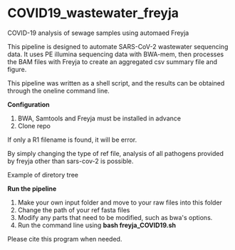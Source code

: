 # COVID19_wastewater_freyja
COVID-19 analysis of sewage samples using automaed Freyja

This pipeline is designed to automate SARS-CoV-2 wastewater sequencing data. It uses PE illumina sequencing data with BWA-mem, then processes the BAM files with Freyja to create an aggregated csv summary file and figure. 

This pipeline was written as a shell script, and the results can be obtained through the oneline command line.

**Configuration**
1. BWA, Samtools and Freyja must be installed in advance
2. Clone repo

If only a R1 filename is found, it will be error.

By simply changing the type of ref file, analysis of all pathogens provided by freyja other than sars-cov-2 is possible.

Example of diretory tree


**Run the pipeline**
1. Make your own input folder and move to your raw files into this folder
2. Change the path of your ref fasta files
3. Modify any parts that need to be modified, such as bwa's options.
4. Run the command line using **bash freyja_COVID19.sh**


Please cite this program when needed.
